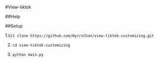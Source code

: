 #View-tiktok

##Help

##Setup

1.`Git clone https://github.com/HycrsChan/view-tiktok-customizing.git`

2. `cd view-tiktok-customizing `

3. `python main.py`
